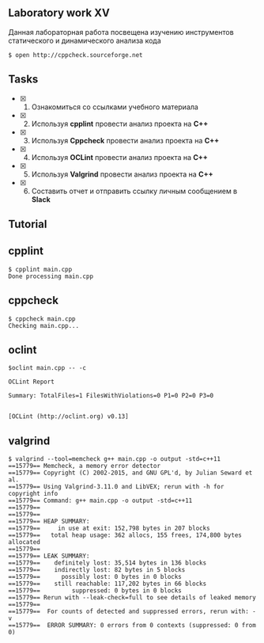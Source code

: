## Laboratory work XV

Данная лабораторная работа посвещена изучению инструментов статического и динамического анализа кода
```ShellSession
$ open http://cppcheck.sourceforge.net
```

## Tasks

- [x] 1. Ознакомиться со ссылками учебного материала
- [x] 2. Используя **cpplint** провести анализ проекта на **C++**
- [x] 3. Используя **Cppcheck** провести анализ проекта на **C++**
- [x] 4. Используя **OCLint** провести анализ проекта на **C++**
- [x] 5. Используя **Valgrind** провести анализ проекта на **C++**
- [x] 6. Составить отчет и отправить ссылку личным сообщением в **Slack**

## Tutorial

## cpplint
```ShellSession
$ cpplint main.cpp
Done processing main.cpp
```
## cppcheck
```ShellSession
$ cppcheck main.cpp
Checking main.cpp...
```

## oclint
```ShellSession
$oclint main.cpp -- -c

OCLint Report

Summary: TotalFiles=1 FilesWithViolations=0 P1=0 P2=0 P3=0 


[OCLint (http://oclint.org) v0.13]
```

## valgrind
```ShellSession
$ valgrind --tool=memcheck g++ main.cpp -o output -std=c++11
==15779== Memcheck, a memory error detector
==15779== Copyright (C) 2002-2015, and GNU GPL'd, by Julian Seward et al.
==15779== Using Valgrind-3.11.0 and LibVEX; rerun with -h for copyright info
==15779== Command: g++ main.cpp -o output -std=c++11
==15779==
==15779==
==15779== HEAP SUMMARY:
==15779==     in use at exit: 152,798 bytes in 207 blocks
==15779==   total heap usage: 362 allocs, 155 frees, 174,800 bytes allocated
==15779==
==15779== LEAK SUMMARY:
==15779==    definitely lost: 35,514 bytes in 136 blocks
==15779==    indirectly lost: 82 bytes in 5 blocks
==15779==      possibly lost: 0 bytes in 0 blocks
==15779==    still reachable: 117,202 bytes in 66 blocks
==15779==         suppressed: 0 bytes in 0 blocks
==15779== Rerun with --leak-check=full to see details of leaked memory
==15779==
==15779==  For counts of detected and suppressed errors, rerun with: -v
==15779==  ERROR SUMMARY: 0 errors from 0 contexts (suppressed: 0 from 0)
```